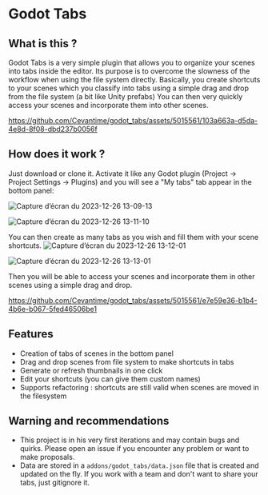 Godot Tabs
==========

What is this ?
---------------

Godot Tabs is a very simple plugin that allows you to organize your scenes into tabs inside the editor.
Its purpose is to overcome the slowness of the workflow when using the file system directly.
Basically, you create shortcuts to your scenes which you classify into tabs using a simple drag and drop from the file system (a bit like Unity prefabs)
You can then very quickly access your scenes and incorporate them into other scenes.




https://github.com/Cevantime/godot_tabs/assets/5015561/103a663a-d5da-4e8d-8f08-dbd237b0056f





How does it work ?
-------------------

Just download or clone it. Activate it like any Godot plugin (Project -> Project Settings -> Plugins) and you will see a "My tabs" tab appear in the bottom panel:

![Capture d’écran du 2023-12-26 13-09-13](https://github.com/Cevantime/godot_tabs/assets/5015561/05b46149-c0da-4708-bb6c-2ba6a2bae685)

![Capture d’écran du 2023-12-26 13-11-10](https://github.com/Cevantime/godot_tabs/assets/5015561/0c021a54-f498-452f-8baf-65006c5dc184)



You can then create as many tabs as you wish and fill them with your scene shortcuts.
![Capture d’écran du 2023-12-26 13-12-01](https://github.com/Cevantime/godot_tabs/assets/5015561/9349d033-4bb7-45f4-afa0-4bb7ef75a9f5)

![Capture d’écran du 2023-12-26 13-13-01](https://github.com/Cevantime/godot_tabs/assets/5015561/c16ae82c-121e-4ea4-9f19-b98f9000aadd)



Then you will be able to access your scenes and incorporate them in other scenes using a simple drag and drop.



https://github.com/Cevantime/godot_tabs/assets/5015561/e7e59e36-b1b4-4b6e-b067-5fed46506be1


Features
---------

 - Creation of tabs of scenes in the bottom panel
 - Drag and drop scenes from file system to make shortcuts in tabs
 - Generate or refresh thumbnails in one click
 - Edit your shortcuts (you can give them custom names)
 - Supports refactoring : shortcuts are still valid when scenes are moved in the filesystem

Warning and recommendations
---------------------------

 - This project is in his very first iterations and may contain bugs and quirks. Please open an issue if you encounter any problem or want to make proposals.
 - Data are stored in a `addons/godot_tabs/data.json` file that is created and updated on the fly. If you work with a team and don't want to share your tabs, just gitignore it.
